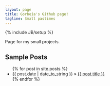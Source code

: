 ```yaml
---
layout: page
title: Gorbeia's Github page!
tagline: Small pastimes
---
```

{% include JB/setup %}

Page for my small projects.
    
## Sample Posts

<ul class="posts">
  {% for post in site.posts %}
    <li><span>{{ post.date | date_to_string }}</span> &raquo; <a href="{{ BASE_PATH }}{{ post.url }}">{{ post.title }}</a></li>
  {% endfor %}
</ul>

